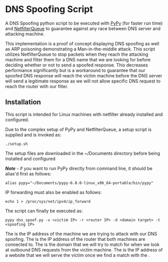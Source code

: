 <h1>DNS Spoofing Script</h1>

A DNS Spoofing python script to be executed with [PyPy](https://pypy.org/) (for faster run time) and [NetfilterQueue](https://pypi.org/project/NetfilterQueue/) 
to guarantee against any race between DNS server and attacking machine.

This implementation is a proof of concept displaying DNS spoofing as well as ARP poisoning demonstrating a Man-in-the-middle attack. 
This script utilizes NetfilterQueue to stop packets when they reach the attacking machine and filter them for a DNS name that 
we are looking for before deciding whether or not to send a spoofed response. This decreases performance significantly but is a workaround 
to guarantee that our spoofed DNS response will reach the victim machine before the DNS server will send a legitimate response as we will not 
allow specific DNS request to reach the router with our filter.

<h2>Installation</h2>

This script is intended for Linux machines with netfilter already installed and configured. 

Due to the complex setup of PyPy and NetfilterQueue, a setup script is supplied and is invoked as:

`./setup.sh` 

The setup files are downloaded in the ~/Documents directory before being installed and configured

***Note*** - if you want to run PyPy directly from command line, it should be alias'd first as follows:

`alias pypy="~/Documents/pypy-6.0.0-linux_x86_64-portable/bin/pypy"`

IP forwarding must also be enabled as follows:

`echo 1 > /proc/sys/net/ipv4/ip_forward`

The script can finally be executed as:

`pypy dns_spoof.py -v <victim IP> -r <router IP> -d <domain target> -t <spoofing IP>`

The <victim IP> is the IP address of the machine we are trying to attack with our DNS spoofing. The
<router IP> is the IP address of the router that both machines are connected to. The <domain target> is
the domain that we will try to match for when we look at outbound DNS requests from the victim
machine. The <spoofing IP> is the IP address of a website that we will serve the victim once we find a
match with the <domain target>.
